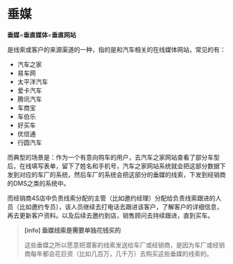 # 垂媒

**垂媒**=**垂直媒体**=**垂直网站**

是线索或客户的来源渠道的一种，指的是和汽车相关的在线媒体网站，常见的有：

* 汽车之家
* 易车网
* 太平洋汽车
* 爱卡汽车
* 腾讯汽车
* 车商宝
* 车伯乐
* 好买车
* 优信通
* 行圆汽车

而典型的场景是：作为一个有意向购车的用户，去汽车之家网站查看了部分车型后，在线填写表单，留下了姓名和手机号，汽车之家网站系统就会把这部分数据下发到对应的车厂的系统，然后车厂的系统会把这部分的垂媒的线索，下发到经销商的DMS之类的系统中。

而经销商4S店中负责线索分配的主管（比如邀约经理）分配给负责线索跟进的人员（比如邀约专员），该人员继续去打电话去跟进该客户，了解客户的详细信息，再去更新客户资料。以及后续去邀约到店，销售顾问去持续跟进，直到买车。

> **[info] 垂媒线索是需要单独花钱买的**
>
> 这些垂媒之所以愿意把潜客的线索发送给车厂或经销商，是因为车厂或经销商每年都会花巨资（比如几百万，几千万）去购买这些垂媒的线索的。